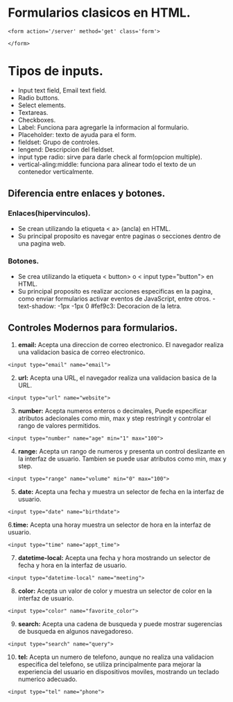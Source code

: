 # Formularios clasicos en HTML.

```
<form action='/server' method='get' class='form'>

</form>
```

# Tipos de inputs.

- Input text field, Email text field.
- Radio buttons.
- Select elements.
- Textareas.
- Checkboxes.
- Label: Funciona para agregarle la informacion al formulario.
- Placeholder: texto de ayuda para el form.
- fieldset: Grupo de controles.
- lengend: Descripcion del fieldset.
- input type radio: sirve para darle check al form(opcion multiple).
- vertical-aling:middle: funciona para alinear todo el texto de un contenedor verticalmente.

## Diferencia entre enlaces y botones.

### Enlaces(hipervinculos).

- Se crean utilizando la etiqueta < a> (ancla) en HTML.
- Su principal proposito es navegar entre paginas o secciones dentro de una pagina web.

### Botones.

- Se crea utilizando la etiqueta < button> o < input type="button"> en HTML.
- Su principal proposito es realizar acciones especificas en la pagina, como enviar formularios activar eventos de JavaScript, entre otros.
-text-shadow: -1px -1px 0 #fef9c3: Decoracion de la letra.


## Controles Modernos para formularios.

1. **email:** Acepta una direccion de correo electronico. El navegador realiza una validacion basica de correo electronico.
```
<input type="email" name="email">
```
2. **url:** Acepta una URL, el navegador realiza una validacion basica de la URL.

```
<input type="url" name="website">
```
3. **number:** Acepta numeros enteros o decimales, Puede especificar atributos adecionales como min, max y step restringit y controlar el rango de valores permitidos.

```
<input type="number" name="age" min="1" max="100">
```
4. **range:** Acepta un rango de numeros y presenta un control deslizante en la interfaz de usuario. Tambien se puede usar atributos como min, max y step.

```
<input type="range" name="volume" min="0" max="100">
```
5. **date:** Acepta una fecha y muestra un selector de fecha en la interfaz de usuario.

```
<input type="date" name="birthdate">
```
6.**time:** Acepta una horay muestra un selector de hora en la interfaz de usuario.

```
<input type="time" name="appt_time">
```
7. **datetime-local:** Acepta una fecha y hora mostrando un selector de fecha y hora en la interfaz de usuario.

```
<input type="datetime-local" name="meeting">
```
8. **color:** Acepta un valor de color y muestra un selector de color en la interfaz de usuario.

```
<input type="color" name="favorite_color">
```
9. **search:** Acepta una cadena de busqueda y puede mostrar sugerencias de busqueda en algunos navegadoreso.

```
<input type="search" name="query">
```
10. **tel:** Acepta un numero de telefono, aunque no realiza una validacion especifica del telefono, se utiliza principalmente para mejorar la experiencia del usuario en dispositivos moviles, mostrando un teclado numerico adecuado.

```
<input type="tel" name="phone">
```












